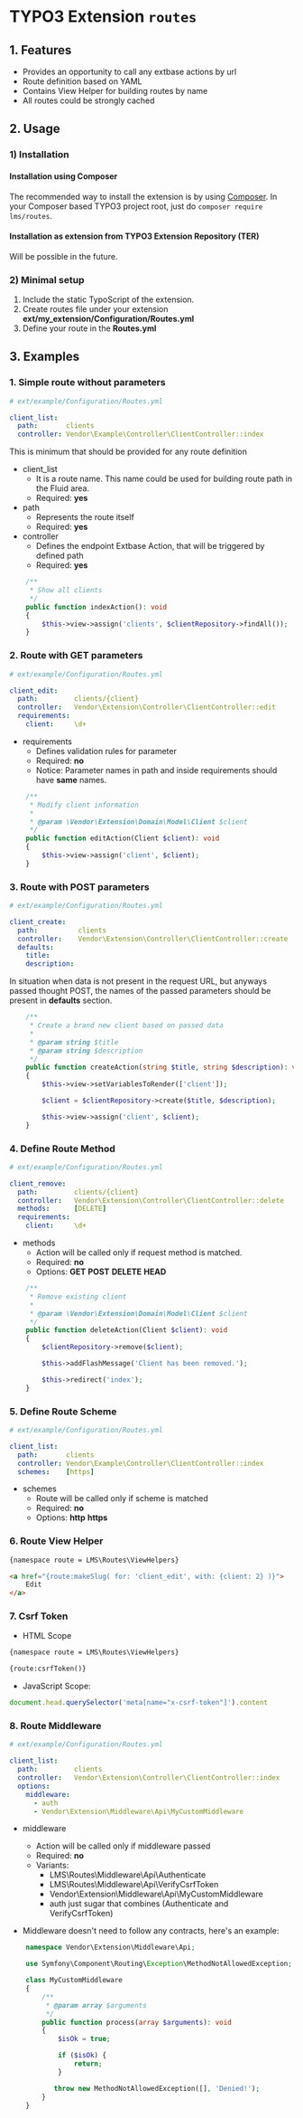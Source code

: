 # TYPO3 Extension ``routes``

## 1. Features

- Provides an opportunity to call any extbase actions by url
- Route definition based on YAML
- Contains View Helper for building routes by name
- All routes could be strongly cached

## 2. Usage

### 1) Installation

#### Installation using Composer

The recommended way to install the extension is by using [Composer][2]. In your Composer based TYPO3 project root, just do `composer require lms/routes`.

#### Installation as extension from TYPO3 Extension Repository (TER)

Will be possible in the future.

### 2) Minimal setup

1) Include the static TypoScript of the extension.
2) Create routes file under your extension **ext/my_extension/Configuration/Routes.yml**
3) Define your route in the **Routes.yml**

## 3. Examples

### 1. Simple route without parameters
```yaml
# ext/example/Configuration/Routes.yml

client_list:
  path:       clients
  controller: Vendor\Example\Controller\ClientController::index
```
This is minimum that should be provided for any route definition
- client_list
    - It is a route name. This name could be used for building route path in the Fluid area.
    - Required: **yes**
- path
    - Represents the route itself
    - Required: **yes**
- controller
    - Defines the endpoint Extbase Action, that will be triggered by defined path
    - Required: **yes**

```php
    /**
     * Show all clients
     */
    public function indexAction(): void
    {
        $this->view->assign('clients', $clientRepository->findAll());
    }
```


### 2. Route with GET parameters
```yaml
# ext/example/Configuration/Routes.yml

client_edit:
  path:         clients/{client}
  controller:   Vendor\Extension\Controller\ClientController::edit
  requirements:
    client:     \d+
```

- requirements
    - Defines validation rules for parameter
    - Required: **no**
    - Notice: Parameter names in path and inside requirements should have **same** names.

```php
    /**
     * Modify client information
     *
     * @param \Vendor\Extension\Domain\Model\Client $client
     */
    public function editAction(Client $client): void
    {
        $this->view->assign('client', $client);
    }
```

### 3. Route with POST parameters
```yaml
# ext/example/Configuration/Routes.yml

client_create:
  path:          clients
  controller:    Vendor\Extension\Controller\ClientController::create
  defaults:
    title:
    description:
```
In situation when data is not present in the request URL, but anyways passed thought POST, the names of the passed
parameters should be present in **defaults** section.

```php
    /**
     * Create a brand new client based on passed data
     *
     * @param string $title
     * @param string $description
     */
    public function createAction(string $title, string $description): void
    {
        $this->view->setVariablesToRender(['client']);

        $client = $clientRepository->create($title, $description);

        $this->view->assign('client', $client);
    }
```

### 4. Define Route Method
```yaml
# ext/example/Configuration/Routes.yml

client_remove:
  path:         clients/{client}
  controller:   Vendor\Extension\Controller\ClientController::delete
  methods:      [DELETE]
  requirements:
    client:     \d+
```

- methods
    - Action will be called only if request method is matched.
    - Required: **no**
    - Options: **GET** **POST** **DELETE** **HEAD**
```php
    /**
     * Remove existing client
     *
     * @param \Vendor\Extension\Domain\Model\Client $client
     */
    public function deleteAction(Client $client): void
    {
        $clientRepository->remove($client);

        $this->addFlashMessage('Client has been removed.');

        $this->redirect('index');
    }
```

### 5. Define Route Scheme
```yaml
# ext/example/Configuration/Routes.yml

client_list:
  path:       clients
  controller: Vendor\Example\Controller\ClientController::index
  schemes:    [https]
```

- schemes
    - Route will be called only if scheme is matched
    - Required: **no**
    - Options: **http** **https**

### 6. Route View Helper
```html
{namespace route = LMS\Routes\ViewHelpers}

<a href="{route:makeSlug( for: 'client_edit', with: {client: 2} )}">
    Edit
</a>
```

### 7. Csrf Token
- HTML Scope

```html
{namespace route = LMS\Routes\ViewHelpers}

{route:csrfToken()}
```
- JavaScript Scope:

```javascript
document.head.querySelector('meta[name="x-csrf-token"]').content
```

### 8. Route Middleware

```yaml
# ext/example/Configuration/Routes.yml

client_list:
  path:         clients
  controller:   Vendor\Extension\Controller\ClientController::index
  options:
    middleware:
      - auth
      - Vendor\Extension\Middleware\Api\MyCustomMiddleware
```
- middleware
    - Action will be called only if middleware passed
    - Required: **no**
    - Variants:
        * LMS\Routes\Middleware\Api\Authenticate
        * LMS\Routes\Middleware\Api\VerifyCsrfToken
        * Vendor\Extension\Middleware\Api\MyCustomMiddleware
        * auth just sugar that combines (Authenticate and VerifyCsrfToken)

- Middleware doesn't need to follow any contracts, here's an example:
```php
    namespace Vendor\Extension\Middleware\Api;

    use Symfony\Component\Routing\Exception\MethodNotAllowedException;

    class MyCustomMiddleware
    {
        /**
         * @param array $arguments
         */
        public function process(array $arguments): void
        {
            $isOk = true;

            if ($isOk) {
                return;
            }

           throw new MethodNotAllowedException([], 'Denied!');
        }
    }
```

[1]: https://docs.typo3.org/typo3cms/extensions/routes/
[2]: https://getcomposer.org/

